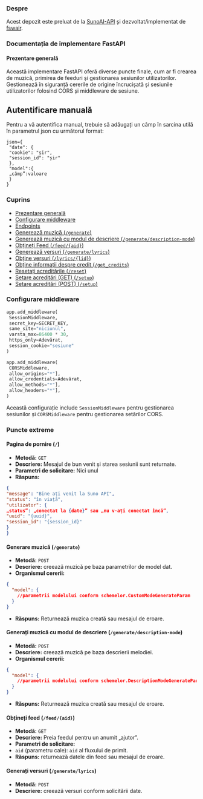 ### Despre

Acest depozit este preluat de la [SunoAI-API](https://github.com/SunoAI-API/Suno-API) și dezvoltat/implementat de [fswair](https://github.com/fswair).

### Documentația de implementare FastAPI

#### Prezentare generală

Această implementare FastAPI oferă diverse puncte finale, cum ar fi crearea de muzică, primirea de feeduri și gestionarea sesiunilor utilizatorilor. Gestionează în siguranță cererile de origine încrucișată și sesiunile utilizatorilor folosind CORS și middleware de sesiune.

## Autentificare manuală

Pentru a vă autentifica manual, trebuie să adăugați un câmp în sarcina utilă în parametrul json cu următorul format:

```
json={
 "date": {
 "cookie": "șir",
 "session_id": "șir"
 },
 "model":{
 „câmp”:valoare
 }
}
```

### Cuprins

- [Prezentare generală](#overview)
- [Configurare middleware](#middleware-configuration)
- [Endpoints](#endpoints)
- [Generează muzică (`/generate`)](https://suno.tomris.dev/docs#/default/generate_generate_post)
- [Generează muzică cu modul de descriere (`/generate/description-mode`)](https://suno.tomris.dev/docs#/default/generate_with_song_description_generate_description_mode_post)
- [Obțineți Feed (`/feed/{aid}`)](https://suno.tomris.dev/docs#/default/fetch_feed_feed__aid__get)
- [Generează versuri (`/generate/lyrics`)](https://suno.tomris.dev/docs#/default/generate_lyrics_post_generate_lyrics__post)
- [Obține versuri (`/lyrics/{lid}`)](https://suno.tomris.dev/docs#/default/fetch_lyrics_lyrics__lid__get)
- [Obține informații despre credit (`/get_credits`)](https://suno.tomris.dev/docs#/default/fetch_credits_get_credits_get)
- [Resetați acreditările (`/reset`)](https://suno.tomris.dev/docs#/default/reset_reset_get)
- [Setare acreditări (GET) (`/setup`)](https://suno.tomris.dev/docs#/default/setup_setup_get)
- [Setare acreditări (POST) (`/setup`)](https://suno.tomris.dev/docs#/default/setup_setup_post)

### Configurare middleware

```python
app.add_middleware(
 SessionMiddleware,
 secret_key=SECRET_KEY,
 same_site="niciunul",
 varsta_max=86400 * 30,
 https_only=Adevărat,
 session_cookie="sesiune"
)

app.add_middleware(
 CORSMiddleware,
 allow_origins="*"],
 allow_credentials=Adevărat,
 allow_methods="*"],
 allow_headers="*"],
)
```

Această configurație include `SessionMiddleware` pentru gestionarea sesiunilor și `CORSMiddleware` pentru gestionarea setărilor CORS.

### Puncte extreme

#### Pagina de pornire (`/`)

- **Metodă:** `GET`
- **Descriere:** Mesajul de bun venit și starea sesiunii sunt returnate.
- **Parametri de solicitare:** Nici unul
- **Răspuns:**

```json
{
"message": "Bine ați venit la Suno API",
"status": "în viață",
"utilizator": {
„status”: „conectat la {date}” sau „nu v-ați conectat încă”,
"uuid": "{uuid}",
"session_id": "{session_id}"
}
}
```

#### Generare muzică (`/generate`)

- **Metodă:** `POST`
- **Descriere:** creează muzică pe baza parametrilor de model dat.
- **Organismul cererii:**

```json
{
  "model": {
    //parametrii modelului conform schemelor.CustomModeGenerateParam
  }
}
```

- **Răspuns:** Returnează muzica creată sau mesajul de eroare.

#### Generați muzică cu modul de descriere (`/generate/description-mode`)

- **Metodă:** `POST`
- **Descriere:** creează muzică pe baza descrierii melodiei.
- **Organismul cererii:**

```json
{
  "model": {
    //parametrii modelului conform schemelor.DescriptionModeGenerateParam
  }
}
```

- **Răspuns:** Returnează muzica creată sau mesajul de eroare.

#### Obțineți feed (`/feed/{aid}`)

- **Metodă:** `GET`
- **Descriere:** Preia feedul pentru un anumit „ajutor”.
- **Parametri de solicitare:**
- `aid` (parametru cale): `aid` al fluxului de primit.
- **Răspuns:** returnează datele din feed sau mesajul de eroare.

#### Generați versuri (`/generate/lyrics`)

- **Metodă:** `POST`
- **Descriere:** creează versuri conform solicitării date.
